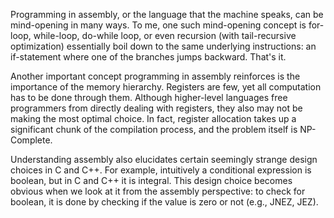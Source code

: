 Programming in assembly, or the language that the machine speaks, can be mind-opening in many ways. To me, one such mind-opening concept is for-loop, while-loop, do-while loop, or even recursion (with tail-recursive optimization) essentially boil down to the same underlying instructions: an if-statement where one of the branches jumps backward. That's it.

Another important concept programming in assembly reinforces is the importance of the memory hierarchy. Registers are few, yet all computation has to be done through them. Although higher-level languages free programmers from directly dealing with registers, they also may not be making the most optimal choice. In fact, register allocation takes up a significant chunk of the compilation process, and the problem itself is NP-Complete.

Understanding assembly also elucidates certain seemingly strange design choices in C and C++. For example, intuitively a conditional expression is boolean, but in C and C++ it is integral. This design choice becomes obvious when we look at it from the assembly perspective: to check for boolean, it is done by checking if the value is zero or not (e.g., JNEZ, JEZ).
